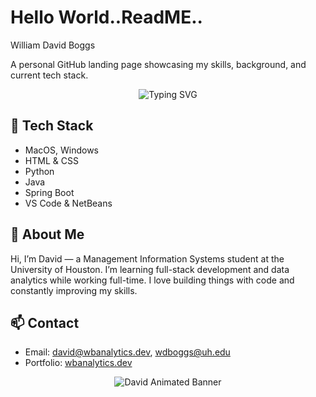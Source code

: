 # Hello World..ReadME..
William David Boggs

A personal GitHub landing page showcasing my skills, background, and current tech stack.

<p align="center">
  <img src="https://readme-typing-svg.herokuapp.com?font=Fira+Code&weight=500&size=24&pause=1000&center=true&vCenter=true&width=435&lines=Hi%2C+I'm+David!;MIS+Student+%7C+Aspiring+Data+Analyst;Always+Learning+%26+Building" alt="Typing SVG" />
</p>

## 🚀 Tech Stack

- MacOS, Windows  
- HTML & CSS  
- Python  
- Java  
- Spring Boot  
- VS Code & NetBeans  

## 👤 About Me

Hi, I’m David — a Management Information Systems student at the University of Houston. I’m learning full-stack development and data analytics while working full-time. I love building things with code and constantly improving my skills.

## 📫 Contact

- Email: david@wbanalytics.dev, wdboggs@uh.edu  
- Portfolio: [wbanalytics.dev](https://wbanalytics.dev)


<p align="center">
  <img src="https://raw.githubusercontent.com/your-username/your-repo/main/banner.gif" alt="David Animated Banner" />
</p>
